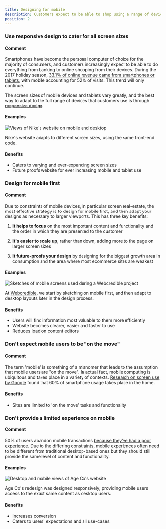 ```yaml
---
title: Designing for mobile
description: Customers expect to be able to shop using a range of devices -- make sure your website adapts to all screen sizes.
position: 2
---
```


### Use responsive design to cater for all screen sizes

#### Comment

Smartphones have become the personal computer of choice for the majority
of consumers, and customers increasingly expect to be able to do
everything from banking to online shopping from their devices. During
the 2017 holiday season, [33.1% of online revenue came from smartphones
or
tablets](http://www.cmo.com/adobe-digital-insights/articles/2018/1/10/mobile-revenues-hit-record-high-this-holiday-season.html),
with mobile accounting for 52% of visits. This trend will only continue.

The screen sizes of mobile devices and tablets vary greatly, and the
best way to adapt to the full range of devices that customers use is
through [responsive
design](https://developers.google.com/web/fundamentals/design-and-ux/responsive/).

#### Examples

![Views of Nike\'s website on mobile and
desktop](/uploads/image50.png)

Nike's website adapts to different screen sizes, using the same
front-end code.

#### Benefits

-   Caters to varying and ever-expanding screen sizes
-   Future proofs website for ever increasing mobile and tablet use

### Design for mobile first

#### Comment

Due to constraints of mobile devices, in particular screen real-estate,
the most effective strategy is to design for mobile first, and then
adapt your designs as necessary to larger viewports. This has three key
benefits:

1.  **It helps to focus** on the most important content and functionality and the order in which they are presented to the customer

2.  **It's easier to scale up**, rather than down, adding more to the page on larger screen sizes

3.  **It future-proofs your design** by designing for the biggest growth area in consumption and the area where most ecommerce sites are weakest

#### Examples

![Sketches of mobile screens used during a Webcredible
project](/uploads/image58.png)

At [Webcredible](https://webcredible.com), we start by
sketching on mobile first, and then adapt to desktop layouts later in
the design process.

#### Benefits

-   Users will find information most valuable to them more efficiently
-   Website becomes clearer, easier and faster to use
-   Reduces load on content editors

### Don't expect mobile users to be "on the move"

#### Comment

The term 'mobile' is something of a misnomer that leads to the
assumption that mobile users are "on the move". In actual fact, mobile
computing is ubiquitous and takes place in a variety of contexts.
[Research on screen use by
Google](https://www.thinkwithgoogle.com/advertising-channels/mobile/the-new-multi-screen-world-study/)
found that 60% of smartphone usage takes place in the home.

#### Benefits

-   Sites are limited to 'on the move' tasks and functionality

### Don't provide a limited experience on mobile

#### Comment

50% of users abandon mobile transactions [because they've had a poor
experience](https://www.thinkwithgoogle.com/intl/en-gb/consumer-insights/consumer-behaviours-shaping-next-generation-mobile-experiences/).
Due to the differing constraints, mobile experiences often need to be
different from traditional desktop-based ones but they should still
provide the same level of content and functionality.

#### Examples

![Desktop and mobile views of Age Co\'s
website](/uploads/image48.jpg)

Age Co's redesign was designed responsively, providing mobile users
access to the exact same content as desktop users.

#### Benefits

-   Increases conversion
-   Caters to users' expectations and all use-cases
